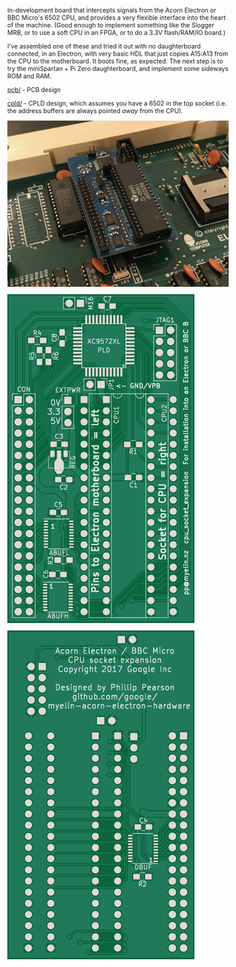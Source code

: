 In-development board that intercepts signals from the Acorn Electron
or BBC Micro's 6502 CPU, and provides a very flexible interface into
the heart of the machine.  (Good enough to implement something like
the Slogger MRB, or to use a soft CPU in an FPGA, or to do a 3.3V
flash/RAM/IO board.)

I've assembled one of these and tried it out with no daughterboard
connected, in an Electron, with very basic HDL that just copies
A15:A13 from the CPU to the motherboard.  It boots fine, as expected.
The next step is to try the miniSpartan + Pi Zero daughterboard, and
implement some sideways ROM and RAM.

[pcb/](pcb/) - PCB design

[cpld/](cpld/) - CPLD design, which assumes you have a 6502 in the top
socket (i.e. the address buffers are always pointed *away* from the
CPU).

![Installed in an Electron](2017-11-installed-in-electron.jpeg)

![PCB front](pcb/pcb-front.png)

![PCB back](pcb/pcb-back.png)
